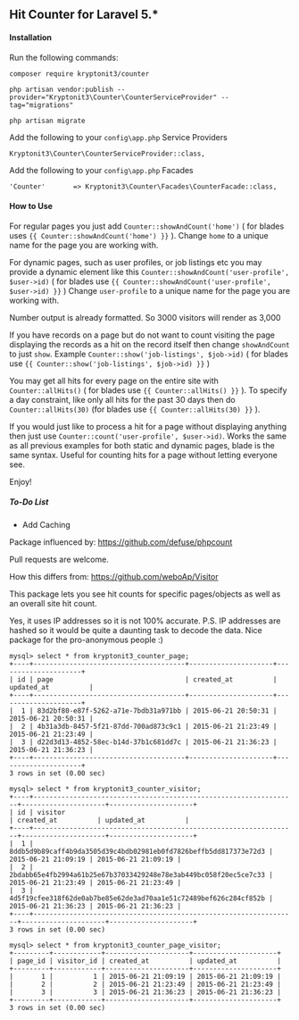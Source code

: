 ## Hit Counter for Laravel 5.*

#### Installation

Run the following commands:

~~~
composer require kryptonit3/counter

php artisan vendor:publish --provider="Kryptonit3\Counter\CounterServiceProvider" --tag="migrations"

php artisan migrate
~~~

Add the following to your `config\app.php` Service Providers

`Kryptonit3\Counter\CounterServiceProvider::class,`

Add the following to your `config\app.php` Facades

`'Counter'       => Kryptonit3\Counter\Facades\CounterFacade::class,`

#### How to Use

For regular pages you just add `Counter::showAndCount('home')` ( for blades uses `{{ Counter::showAndCount('home') }}` ). Change `home` to a unique name for the page you are working with.

For dynamic pages, such as user profiles, or job listings etc you may provide a dynamic element like this `Counter::showAndCount('user-profile', $user->id)` ( for blades use `{{ Counter::showAndCount('user-profile', $user->id) }}` ) Change `user-profile` to a unique name for the page you are working with.

Number output is already formatted. So 3000 visitors will render as 3,000

If you have records on a page but do not want to count visiting the page displaying the records as a hit on the record itself then change `showAndCount` to just `show`. Example `Counter::show('job-listings', $job->id)` ( for blades use `{{ Counter::show('job-listings', $job->id) }}` )

You may get all hits for every page on the entire site with `Counter::allHits()` ( for blades use `{{ Counter::allHits() }}` ). To specify a day constraint, like only all hits for the past 30 days then do `Counter::allHits(30)` (for blades use `{{ Counter::allHits(30) }}` ).

If you would just like to process a hit for a page without displaying anything then just use `Counter::count('user-profile', $user->id)`. Works the same as all previous examples for both static and dynamic pages, blade is the same syntax. Useful for counting hits for a page without letting everyone see.

Enjoy!

##### To-Do List
+ Add Caching


Package influenced by: https://github.com/defuse/phpcount

Pull requests are welcome.

How this differs from: https://github.com/weboAp/Visitor

This package lets you see hit counts for specific pages/objects as well as an overall site hit count.

Yes, it uses IP addresses so it is not 100% accurate. P.S. IP addresses are hashed so it would be quite a daunting task to decode the data. Nice package for the pro-anonymous people :)

~~~
mysql> select * from kryptonit3_counter_page;
+----+--------------------------------------+---------------------+---------------------+
| id | page                                 | created_at          | updated_at          |
+----+--------------------------------------+---------------------+---------------------+
|  1 | 83d2bf80-e87f-5262-a71e-7bdb31a971bb | 2015-06-21 20:50:31 | 2015-06-21 20:50:31 |
|  2 | 4b31a3db-8457-5f21-87dd-700ad873c9c1 | 2015-06-21 21:23:49 | 2015-06-21 21:23:49 |
|  3 | d22d3d13-4852-58ec-b14d-37b1c681dd7c | 2015-06-21 21:36:23 | 2015-06-21 21:36:23 |
+----+--------------------------------------+---------------------+---------------------+
3 rows in set (0.00 sec)

mysql> select * from kryptonit3_counter_visitor;
+----+------------------------------------------------------------------+---------------------+---------------------+
| id | visitor                                                          | created_at          | updated_at          |
+----+------------------------------------------------------------------+---------------------+---------------------+
|  1 | 8ddb5d9b89caff4b9da3505d39c4bdb02981eb0fd7826beffb5dd817373e72d3 | 2015-06-21 21:09:19 | 2015-06-21 21:09:19 |
|  2 | 2bdabb65e4fb2994a61b25e67b37033429248e78e3ab449bc058f20ec5ce7c33 | 2015-06-21 21:23:49 | 2015-06-21 21:23:49 |
|  3 | 4d5f19cfee318f62de0ab7be85e62de3ad70aa1e51c72489bef626c284cf852b | 2015-06-21 21:36:23 | 2015-06-21 21:36:23 |
+----+------------------------------------------------------------------+---------------------+---------------------+
3 rows in set (0.00 sec)

mysql> select * from kryptonit3_counter_page_visitor;
+---------+------------+---------------------+---------------------+
| page_id | visitor_id | created_at          | updated_at          |
+---------+------------+---------------------+---------------------+
|       1 |          1 | 2015-06-21 21:09:19 | 2015-06-21 21:09:19 |
|       2 |          2 | 2015-06-21 21:23:49 | 2015-06-21 21:23:49 |
|       3 |          3 | 2015-06-21 21:36:23 | 2015-06-21 21:36:23 |
+---------+------------+---------------------+---------------------+
3 rows in set (0.00 sec)
~~~

